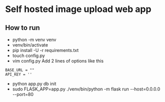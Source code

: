 # Self hosted image upload web app

## How to run

- python -m venv venv
- venv/bin/activate
- pip install -U -r requirements.txt
- touch config.py
- vim config.py
Add 2 lines of options like this
```angular2html
BASE_URL = ""
API_KEY = ''
```
- python app.py db init
- sudo FLASK_APP=app.py ./venv/bin/python -m flask run --host=0.0.0.0 --port=80
